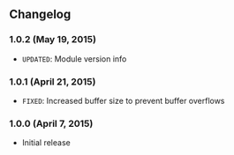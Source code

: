 
## Changelog

### 1.0.2 (May 19, 2015)

- `UPDATED`: Module version info

### 1.0.1 (April 21, 2015)

- `FIXED`: Increased buffer size to prevent buffer overflows

### 1.0.0 (April 7, 2015)

- Initial release
